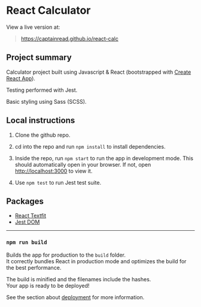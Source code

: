 # React Calculator

View a live version at:

> https://captainread.github.io/react-calc

## Project summary

Calculator project built using Javascript & React (bootstrapped with [Create React App](https://github.com/facebook/create-react-app)).

Testing performed with Jest.

Basic styling using Sass (SCSS).

## Local instructions

1. Clone the github repo.

2. cd into the repo and run `npm install` to install dependencies.

3. Inside the repo, run `npm start` to run the app in development mode. This should automatically open in your browser. If not, open [http://localhost:3000](http://localhost:3000) to view it.

4. Use `npm test` to run Jest test suite.

## Packages

- [React Textfit](https://www.npmjs.com/package/react-textfit)
- [Jest DOM](https://www.npmjs.com/package/@testing-library/jest-dom)

-----

### `npm run build`

Builds the app for production to the `build` folder.\
It correctly bundles React in production mode and optimizes the build for the best performance.

The build is minified and the filenames include the hashes.\
Your app is ready to be deployed!

See the section about [deployment](https://facebook.github.io/create-react-app/docs/deployment) for more information.

